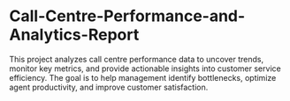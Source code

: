 # Call-Centre-Performance-and-Analytics-Report
This project analyzes call centre performance data to uncover trends, monitor key metrics, and provide actionable insights into customer service efficiency.
The goal is to help management identify bottlenecks, optimize agent productivity, and improve customer satisfaction.
